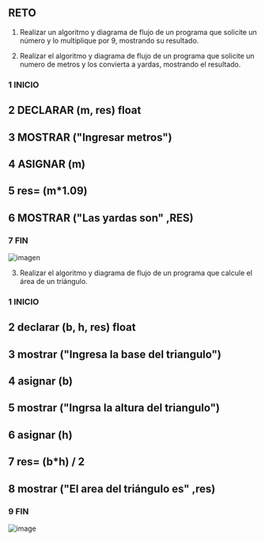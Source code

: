 ## RETO
1. Realizar un algoritmo y diagrama de flujo de un programa que solicite un número y lo multiplique por 9, mostrando su resultado.
   
    

2. Realizar el algoritmo y diagrama de flujo de un programa que solicite un numero de metros y los convierta a yardas, mostrando el resultado.

### 1 INICIO
## 2 DECLARAR (m, res) float
## 3 MOSTRAR ("Ingresar metros")
## 4 ASIGNAR (m)
## 5 res= (m*1.09)
## 6 MOSTRAR ("Las yardas son" ,RES)
### 7 FIN
![imagen](https://user-images.githubusercontent.com/104279743/167272552-78e5b719-d9ba-4b65-bee3-4273b798c97e.png)

  
    


3. Realizar el algoritmo y diagrama de flujo de un programa que calcule el área de un triángulo.

 ### 1 INICIO
 ## 2 declarar (b, h, res) float
 ## 3 mostrar ("Ingresa la base del triangulo")
 ## 4 asignar (b)
 ## 5 mostrar ("Ingrsa la altura del triangulo")
 ## 6 asignar (h)
 ## 7 res= (b*h) / 2
 ## 8 mostrar ("El area del triángulo es" ,res)
 ### 9 FIN
![image](https://user-images.githubusercontent.com/104279743/167318480-4e1ea35e-57c2-4930-be2b-7b0e50657841.png)
